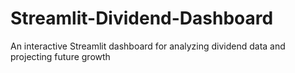 # Streamlit-Dividend-Dashboard
 An interactive Streamlit dashboard for analyzing dividend data and projecting future growth

